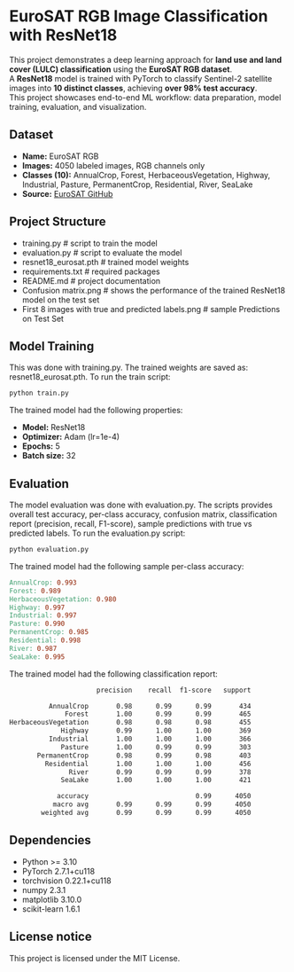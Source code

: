 # EuroSAT RGB Image Classification with ResNet18
This project demonstrates a deep learning approach for **land use and land cover (LULC) classification** using the **EuroSAT RGB dataset**.  
A **ResNet18** model is trained with PyTorch to classify Sentinel-2 satellite images into **10 distinct classes**, achieving **over 98% test accuracy**.  
This project showcases end-to-end ML workflow: data preparation, model training, evaluation, and visualization.

## Dataset
- **Name:** EuroSAT RGB  
- **Images:** 4050 labeled images, RGB channels only  
- **Classes (10):** AnnualCrop, Forest, HerbaceousVegetation, Highway, Industrial, Pasture, PermanentCrop, Residential, River, SeaLake  
- **Source:** [EuroSAT GitHub](https://github.com/phelber/EuroSAT) 

## Project Structure

- training.py # script to train the model
- evaluation.py # script to evaluate the model
- resnet18_eurosat.pth # trained model weights
- requirements.txt # required packages
- README.md # project documentation
- Confusion matrix.png # shows the performance of the trained ResNet18 model on the test set
- First 8 images with true and predicted labels.png # sample Predictions on Test Set

## Model Training
This was done with training.py. The trained weights are saved as: resnet18_eurosat.pth. To run the train script:
```bash
python train.py
```
The trained model had the following properties:
* **Model:** ResNet18
* **Optimizer:** Adam (lr=1e-4)
* **Epochs:** 5
* **Batch size:** 32

## Evaluation
The model evaluation was done with evaluation.py. The scripts provides overall test accuracy, per-class accuracy, confusion matrix, classification report (precision, recall, F1-score), sample predictions with true vs predicted labels. To run the evaluation.py script:
```bash
python evaluation.py
```
The trained model had the following sample per-class accuracy:
```makefile
AnnualCrop: 0.993
Forest: 0.989
HerbaceousVegetation: 0.980
Highway: 0.997
Industrial: 0.997
Pasture: 0.990
PermanentCrop: 0.985
Residential: 0.998
River: 0.987
SeaLake: 0.995
```
The trained model had the following classification report:
```makefile
                      precision    recall  f1-score   support

          AnnualCrop       0.98      0.99      0.99       434      
              Forest       1.00      0.99      0.99       465      
HerbaceousVegetation       0.98      0.98      0.98       455      
             Highway       0.99      1.00      1.00       369      
          Industrial       1.00      1.00      1.00       366      
             Pasture       1.00      0.99      0.99       303      
       PermanentCrop       0.98      0.99      0.98       403      
         Residential       1.00      1.00      1.00       456      
               River       0.99      0.99      0.99       378      
             SeaLake       1.00      1.00      1.00       421      

            accuracy                           0.99      4050      
           macro avg       0.99      0.99      0.99      4050      
        weighted avg       0.99      0.99      0.99      4050
```

## Dependencies
- Python >= 3.10  
- PyTorch 2.7.1+cu118  
- torchvision 0.22.1+cu118  
- numpy 2.3.1  
- matplotlib 3.10.0  
- scikit-learn 1.6.1

## License notice
This project is licensed under the MIT License.  


